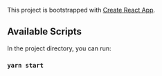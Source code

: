 This project is bootstrapped with [Create React App](https://github.com/facebook/create-react-app).

## Available Scripts

In the project directory, you can run:

### `yarn start`



